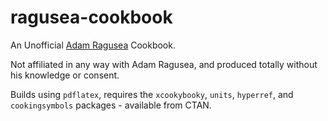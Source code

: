 # ragusea-cookbook
An Unofficial [Adam Ragusea](https://www.youtube.com/channel/UC9_p50tH3WmMslWRWKnM7dQ) Cookbook.

Not affiliated in any way with Adam Ragusea, and produced totally without his
knowledge or consent.

Builds using `pdflatex`, requires the `xcookybooky`, `units`, `hyperref`, and
`cookingsymbols` packages - available from CTAN.
